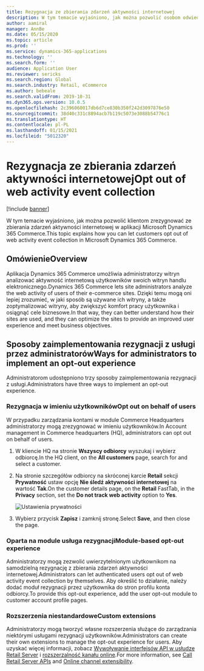 ```yaml
---
title: Rezygnacja ze zbierania zdarzeń aktywności internetowej
description: W tym temacie wyjaśniono, jak można pozwolić osobom odwiedzającym witrynę internetową na zbieranie zdarzeń aktywności internetowej w aplikacji Microsoft Dynamics 365 Commerce.
author: aamiral
manager: AnnBe
ms.date: 05/15/2020
ms.topic: article
ms.prod: ''
ms.service: dynamics-365-applications
ms.technology: ''
ms.search.form: ''
audience: Application User
ms.reviewer: sericks
ms.search.region: Global
ms.search.industry: Retail, eCommerce
ms.author: bebeale
ms.search.validFrom: 2019-10-31
ms.dyn365.ops.version: 10.0.5
ms.openlocfilehash: 2c396060017db6d7ce830b350f242d3097876e50
ms.sourcegitcommit: 38d40c331c8894acb7b119c5073e3088b54776c1
ms.translationtype: HT
ms.contentlocale: pl-PL
ms.lasthandoff: 01/15/2021
ms.locfileid: "5012320"
---
```

# <a name="opt-out-of-web-activity-event-collection"></a><span data-ttu-id="51c29-103">Rezygnacja ze zbierania zdarzeń aktywności internetowej</span><span class="sxs-lookup"><span data-stu-id="51c29-103">Opt out of web activity event collection</span></span>
[!include [banner](includes/banner.md)]

<span data-ttu-id="51c29-104">W tym temacie wyjaśniono, jak można pozwolić klientom zrezygnować ze zbierania zdarzeń aktywności internetowej w aplikacji Microsoft Dynamics 365 Commerce.</span><span class="sxs-lookup"><span data-stu-id="51c29-104">This topic explains how you can let customers opt out of web activity event collection in Microsoft Dynamics 365 Commerce.</span></span>

## <a name="overview"></a><span data-ttu-id="51c29-105">Omówienie</span><span class="sxs-lookup"><span data-stu-id="51c29-105">Overview</span></span>

<span data-ttu-id="51c29-106">Aplikacja Dynamics 365 Commerce umożliwia administratorzy witryn analizować aktywność internetową użytkowników swoich witryn handlu elektronicznego.</span><span class="sxs-lookup"><span data-stu-id="51c29-106">Dynamics 365 Commerce lets site administrators analyze the web activity of users of their e-commerce sites.</span></span> <span data-ttu-id="51c29-107">Dzięki temu mogą oni lepiej zrozumieć, w jaki sposób są używane ich witryny, a także zoptymalizować witryny, aby zwiększyć komfort pracy użytkownika i osiągnąć cele biznesowe.</span><span class="sxs-lookup"><span data-stu-id="51c29-107">In that way, they can better understand how their sites are used, and they can optimize the sites to provide an improved user experience and meet business objectives.</span></span>


## <a name="ways-for-administrators-to-implement-an-opt-out-experience"></a><span data-ttu-id="51c29-108">Sposoby zaimplementowania rezygnacji z usługi przez administratorów</span><span class="sxs-lookup"><span data-stu-id="51c29-108">Ways for administrators to implement an opt-out experience</span></span>

<span data-ttu-id="51c29-109">Administratorom udostępniono trzy sposoby zaimplementowania rezygnacji z usługi.</span><span class="sxs-lookup"><span data-stu-id="51c29-109">Administrators have three ways to implement an opt-out experience.</span></span>

### <a name="opt-out-on-behalf-of-users"></a><span data-ttu-id="51c29-110">Rezygnacja w imieniu użytkowników</span><span class="sxs-lookup"><span data-stu-id="51c29-110">Opt out on behalf of users</span></span>

<span data-ttu-id="51c29-111">W przypadku zarządzania kontami w module Commerce Headquarters administratorzy mogą zrezygnować w imieniu użytkowników.</span><span class="sxs-lookup"><span data-stu-id="51c29-111">In Account management in Commerce headquarters (HQ), administrators can opt out on behalf of users.</span></span>

1. <span data-ttu-id="51c29-112">W kliencie HQ na stronie **Wszyscy odbiorcy** wyszukaj i wybierz odbiorcę.</span><span class="sxs-lookup"><span data-stu-id="51c29-112">In the HQ client, on the **All customers** page, search for and select a customer.</span></span>
1. <span data-ttu-id="51c29-113">Na stronie szczegółów odbiorcy na skróconej karcie **Retail** sekcji **Prywatność** ustaw opcję **Nie śledź aktywności internetowej** na wartość **Tak**.</span><span class="sxs-lookup"><span data-stu-id="51c29-113">On the customer details page, on the **Retail** FastTab, in the **Privacy** section, set the **Do not track web activity** option to **Yes**.</span></span>

    ![Ustawienia prywatności](media/Disablepersonalizationpart2.png)

1. <span data-ttu-id="51c29-115">Wybierz przycisk **Zapisz** i zamknij stronę.</span><span class="sxs-lookup"><span data-stu-id="51c29-115">Select **Save**, and then close the page.</span></span>

### <a name="module-based-opt-out-experience"></a><span data-ttu-id="51c29-116">Oparta na module usługa rezygnacji</span><span class="sxs-lookup"><span data-stu-id="51c29-116">Module-based opt-out experience</span></span>

<span data-ttu-id="51c29-117">Administratorzy mogą zezwolić uwierzytelnionym użytkownikom na samodzielną rezygnację z zbierania zdarzeń aktywności internetowej.</span><span class="sxs-lookup"><span data-stu-id="51c29-117">Administrators can let authenticated users opt out of web activity event collection by themselves.</span></span> <span data-ttu-id="51c29-118">Aby określić to działanie, należy dodać moduł rezygnacji przez użytkownika do stron profilu konta odbiorcy.</span><span class="sxs-lookup"><span data-stu-id="51c29-118">To provide this opt-out experience, add the user opt-out module to customer account profile pages.</span></span>

### <a name="custom-extensions"></a><span data-ttu-id="51c29-119">Rozszerzenia niestandardowe</span><span class="sxs-lookup"><span data-stu-id="51c29-119">Custom extensions</span></span>

<span data-ttu-id="51c29-120">Administratorzy mogą tworzyć własne rozszerzenia służące do zarządzania niektórymi usługami rezygnacji użytkowników.</span><span class="sxs-lookup"><span data-stu-id="51c29-120">Administrators can create their own extensions to manage the opt-out experience for users.</span></span> <span data-ttu-id="51c29-121">Aby uzyskać więcej informacji, zobacz [Wywoływanie interfejsów API w usłudze Retail Server](e-commerce-extensibility/call-retail-server-apis.md) i [rozszerzalność kanału online](e-commerce-extensibility/overview.md).</span><span class="sxs-lookup"><span data-stu-id="51c29-121">For more information, see [Call Retail Server APIs](e-commerce-extensibility/call-retail-server-apis.md) and [Online channel extensibility](e-commerce-extensibility/overview.md).</span></span>
